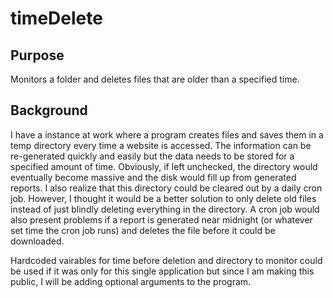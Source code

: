 # timeDelete
## Purpose
Monitors a folder and deletes files that are older than a specified time.

## Background
I have a instance at work where a program creates files and saves them in a temp directory every time a 
website is accessed. The information can be re-generated quickly and easily but the data needs to be stored for 
a specified amount of time. Obviously, if left unchecked, the directory would eventually become massive and the disk 
would fill up from generated reports. I also realize that this directory could be cleared out by a daily cron job. 
However, I thought it would be a better solution to only delete old files instead of just blindly deleting 
everything in the directory. A cron job would also present problems if a report is generated near midnight (or 
whatever set time the cron job runs) and deletes the file before it could be downloaded. 

Hardcoded vairables for time before deletion and directory to monitor could be used if it was only for this 
single application but since I am making this public, I will be adding optional arguments to the program.

